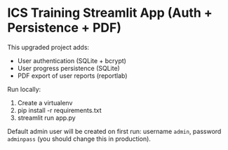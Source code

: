 # ICS Training Streamlit App (Auth + Persistence + PDF)

This upgraded project adds:
- User authentication (SQLite + bcrypt)
- User progress persistence (SQLite)
- PDF export of user reports (reportlab)

Run locally:
1. Create a virtualenv
2. pip install -r requirements.txt
3. streamlit run app.py

Default admin user will be created on first run: username `admin`, password `adminpass`
(you should change this in production).
